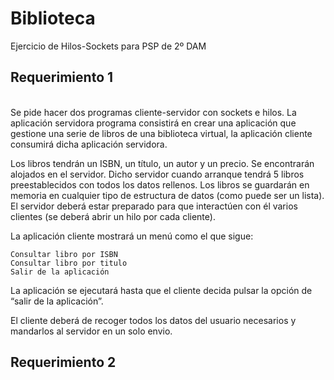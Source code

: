 # <h1> Biblioteca </h1>

Ejercicio de Hilos-Sockets para PSP de 2º DAM

<h2> Requerimiento 1 </h2>
<br>
Se pide hacer dos programas cliente-servidor con sockets e hilos. La aplicación servidora programa consistirá en crear una aplicación que gestione una serie de libros de una biblioteca virtual, la aplicación cliente consumirá dicha aplicación servidora.

Los libros tendrán un ISBN, un título, un autor y un precio. Se encontrarán alojados en el servidor. Dicho servidor cuando arranque tendrá 5 libros preestablecidos con todos los datos rellenos. Los libros se guardarán en memoria en cualquier tipo de estructura de datos (como puede ser un lista). El servidor deberá estar preparado para que interactúen con él varios clientes (se deberá abrir un hilo por cada cliente).

La aplicación cliente mostrará un menú como el que sigue:

    Consultar libro por ISBN
    Consultar libro por titulo
    Salir de la aplicación

La aplicación se ejecutará hasta que el cliente decida pulsar la opción de “salir de la aplicación”.

El cliente deberá de recoger todos los datos del usuario necesarios y mandarlos al servidor en un solo envio.

<h2> Requerimiento 2 </h2>
